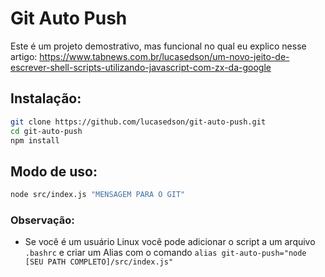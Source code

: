 # Git Auto Push
Este é um projeto demostrativo, mas funcional no qual eu explico nesse artigo: https://www.tabnews.com.br/lucasedson/um-novo-jeito-de-escrever-shell-scripts-utilizando-javascript-com-zx-da-google


## Instalação:

```bash
git clone https://github.com/lucasedson/git-auto-push.git
cd git-auto-push
npm install
```
## Modo de uso:
```bash
node src/index.js "MENSAGEM PARA O GIT"
```

### Observação:
- Se você é um usuário Linux você pode adicionar o script a um arquivo ```.bashrc``` e criar um Alias com o comando ```alias git-auto-push="node [SEU PATH COMPLETO]/src/index.js"```
